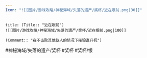 ```yaml
---
Icon: "![[图片/游戏攻略/神秘海域/失落的遗产/奖杯/近在眼前.png|30]]"
---
```

```ad-common-silver-trophy
title: (Title:: "近在眼前")
![[图片/游戏攻略/神秘海域/失落的遗产/奖杯/近在眼前.png|100]]

(Comment:: "在不击败其他敌人的情况下摧毁直升机")
```

#神秘海域/失落的遗产/奖杯 #奖杯 #奖杯/银
